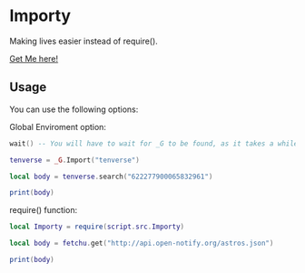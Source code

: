 # Importy

Making lives easier instead of require().

[Get Me here!](https://www.roblox.com/library/9039583551/Importy)

## Usage

You can use the following options:

Global Enviroment option:

```lua
wait() -- You will have to wait for _G to be found, as it takes a while. Shouldn't be longer than 1-2 seconds.

tenverse = _G.Import("tenverse")

local body = tenverse.search("622277900065832961")

print(body)
```

require() function:

```lua
local Importy = require(script.src.Importy)

local body = fetchu.get("http://api.open-notify.org/astros.json")

print(body)
```

